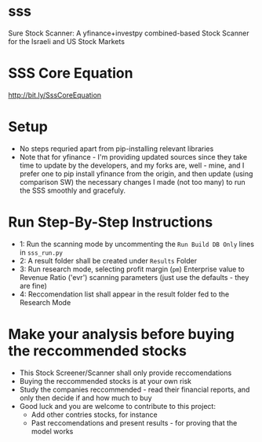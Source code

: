 # sss
Sure Stock Scanner: A yfinance+investpy combined-based Stock Scanner for the Israeli and US Stock Markets

# SSS Core Equation
http://bit.ly/SssCoreEquation

# Setup
- No steps requried apart from pip-installing relevant libraries
- Note that for yfinance - I'm providing updated sources since they take time to update by the developers, 
  and my forks are, well - mine, and I prefer one to pip install yfinance from the origin, and then update 
  (using comparison SW) the necessary changes I made (not too many) to run the SSS smoothly and gracefuly.
  
# Run Step-By-Step Instructions
- 1: Run the scanning mode by uncommenting the `Run Build DB Only` lines in `sss_run.py`
- 2: A result folder shall be created under `Results` Folder
- 3: Run research mode, selecting profit margin (`pm`) Enterprise value to Revenue Ratio ('evr') scanning parameters (just use the defaults - they are fine)
- 4: Reccomendation list shall appear in the result folder fed to the Research Mode

# Make your analysis before buying the reccommended stocks
- This Stock Screener/Scanner shall only provide reccomendations
- Buying the reccommended stocks is at your own risk
- Study the companies reccommended - read their financial reports, and only then decide if and how much to buy
- Good luck and you are welcome to contribute to this project:
  - Add other contries stocks, for instance
  - Past reccomendations and present results - for proving that the model works
